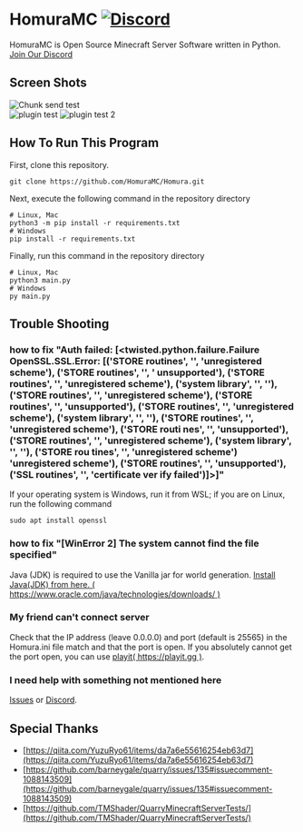 # HomuraMC [![Discord](https://img.shields.io/discord/1141329766889300070.svg?label=&logo=discord&logoColor=ffffff&color=7389D8&labelColor=6A7EC2)](https://discord.gg/967gvTTEWc)
HomuraMC is Open Source Minecraft Server Software written in Python.  
[Join Our Discord](https://discord.gg/967gvTTEWc)

## Screen Shots
![Chunk send test](https://cdn.discordapp.com/attachments/1141329767858196522/1163013839932112987/image.png?ex=653e080b&is=652b930b&hm=7dcf4c7fb4ccfb8c7143032305758ab179d690f00d7ee3ac2684f9cfdefa9476&)  
![plugin test](https://cdn.discordapp.com/attachments/1141329767858196522/1162564910253879416/image.png?ex=653c65f2&is=6529f0f2&hm=d92e2095fad488ea43bb54c094ea6edfc968a84b865283ed6d1b3d85821c6ee9&)
![plugin test 2](https://cdn.discordapp.com/attachments/1141329767858196522/1162565031901282324/image.png?ex=653c660f&is=6529f10f&hm=48022d707ae097bc4c75a2df44efb9cf0be58272471aec67d92002d34cb65cf6&)

## How To Run This Program
First, clone this repository.  
```
git clone https://github.com/HomuraMC/Homura.git
``` 
Next, execute the following command in the repository directory
```
# Linux, Mac
python3 -m pip install -r requirements.txt
# Windows
pip install -r requirements.txt
```
Finally, run this command in the repository directory
```
# Linux, Mac
python3 main.py
# Windows
py main.py
```
## Trouble Shooting
### how to fix "Auth failed: [<twisted.python.failure.Failure OpenSSL.SSL.Error: [('STORE routines', '', 'unregistered scheme'), ('STORE routines', '', ' unsupported'), ('STORE routines', '', 'unregistered scheme'), ('system library', '', ''), ('STORE routines', '', 'unregistered scheme'), ('STORE routines', '', 'unsupported'), ('STORE routines', '', 'unregistered scheme'), ('system library', '', ''), ('STORE routines', '', 'unregistered scheme'), ('STORE routi nes', '', 'unsupported'), ('STORE routines', '', 'unregistered scheme'), ('system library', '', ''), ('STORE rou tines', '', 'unregistered scheme') 'unregistered scheme'), ('STORE routines', '', 'unsupported'), ('SSL routines', '', 'certificate ver ify failed')]>]"
If your operating system is Windows, run it from WSL; if you are on Linux, run the following command
```
sudo apt install openssl
```
### how to fix "[WinError 2] The system cannot find the file specified"
Java (JDK) is required to use the Vanilla jar for world generation.
[Install Java(JDK) from here. ( https://www.oracle.com/java/technologies/downloads/ )](https://www.oracle.com/java/technologies/downloads/)

### My friend can't connect server
Check that the IP address (leave 0.0.0.0) and port (default is 25565) in the Homura.ini file match and that the port is open. If you absolutely cannot get the port open, you can use [playit( https://playit.gg )](https://playit.gg/).

### I need help with something not mentioned here
[Issues](https://github.com/HomuraMC/Homura/issues) or [Discord](https://discord.gg/967gvTTEWc).

## Special Thanks
- [https://qiita.com/YuzuRyo61/items/da7a6e55616254eb63d7](https://qiita.com/YuzuRyo61/items/da7a6e55616254eb63d7)
- [https://github.com/barneygale/quarry/issues/135#issuecomment-1088143509](https://github.com/barneygale/quarry/issues/135#issuecomment-1088143509)
- [https://github.com/TMShader/QuarryMinecraftServerTests/](https://github.com/TMShader/QuarryMinecraftServerTests/)